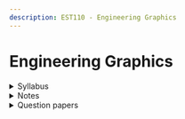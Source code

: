 ```yaml
---
description: EST110 - Engineering Graphics
---
```


# Engineering Graphics

<details>

<summary>Syllabus</summary>

[EST110](https://drive.google.com/file/d/1uixvsyA96WTnV4AheQX2eLbEQLAjShrE/view?usp=drive_link)

</details>

<details>

<summary>Notes</summary>

[EG Notes](https://drive.google.com/drive/folders/1OTNPnW3d-iO-hDjWK8rcRXoO7Ae_s6DY?usp=drive_link)

</details>

<details>

<summary>Question papers</summary>

[EG University Question Papers](https://drive.google.com/drive/folders/16C587xKGdP2HjYn8Q-ztxPSpOoNCIf0q?usp=drive_link)

</details>
